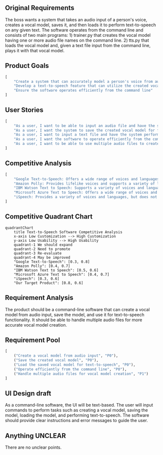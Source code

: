 ## Original Requirements
The boss wants a system that takes an audio input of a person's voice, creates a vocal model, saves it, and then loads it to perform text-to-speech on any given text. The software operates from the command line and consists of two main programs: 1) trainer.py that creates the vocal model having one or more audio file names on the command line. 2) tts.py that loads the vocal model and, given a text file input from the command line, plays it with that vocal model.

## Product Goals
```python
[
    "Create a system that can accurately model a person's voice from audio input",
    "Develop a text-to-speech feature that can utilize the created vocal model",
    "Ensure the software operates efficiently from the command line"
]
```

## User Stories
```python
[
    "As a user, I want to be able to input an audio file and have the system create a vocal model",
    "As a user, I want the system to save the created vocal model for future use",
    "As a user, I want to input a text file and have the system perform text-to-speech using the saved vocal model",
    "As a user, I want the software to operate efficiently from the command line",
    "As a user, I want to be able to use multiple audio files to create a more accurate vocal model"
]
```

## Competitive Analysis
```python
[
    "Google Text-to-Speech: Offers a wide range of voices and languages, but lacks the ability to create a custom vocal model",
    "Amazon Polly: Provides lifelike voices and supports a variety of languages, but does not allow for custom vocal model creation",
    "IBM Watson Text to Speech: Supports a variety of voices and languages, and allows for some customization, but does not support custom vocal model creation",
    "Microsoft Azure Text to Speech: Offers a wide range of voices and languages, and allows for some customization, but lacks the ability to create a custom vocal model",
    "iSpeech: Provides a variety of voices and languages, but does not support custom vocal model creation"
]
```

## Competitive Quadrant Chart
```mermaid
quadrantChart
    title Text-to-Speech Software Competitive Analysis
    x-axis Low Customization --> High Customization
    y-axis Low Usability --> High Usability
    quadrant-1 We should expand
    quadrant-2 Need to promote
    quadrant-3 Re-evaluate
    quadrant-4 May be improved
    "Google Text-to-Speech": [0.3, 0.8]
    "Amazon Polly": [0.4, 0.7]
    "IBM Watson Text to Speech": [0.5, 0.6]
    "Microsoft Azure Text to Speech": [0.4, 0.7]
    "iSpeech": [0.3, 0.6]
    "Our Target Product": [0.8, 0.6]
```

## Requirement Analysis
The product should be a command-line software that can create a vocal model from audio input, save the model, and use it for text-to-speech functionality. It should be able to handle multiple audio files for more accurate vocal model creation.

## Requirement Pool
```python
[
    ("Create a vocal model from audio input", "P0"),
    ("Save the created vocal model", "P0"),
    ("Load the saved vocal model for text-to-speech", "P0"),
    ("Operate efficiently from the command line", "P0"),
    ("Handle multiple audio files for vocal model creation", "P1")
]
```

## UI Design draft
As a command-line software, the UI will be text-based. The user will input commands to perform tasks such as creating a vocal model, saving the model, loading the model, and performing text-to-speech. The software should provide clear instructions and error messages to guide the user.

## Anything UNCLEAR
There are no unclear points.
